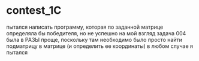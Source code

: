 # contest_1C
пытался написать программу, которая по заданной матрице определяла бы победителя, но не успешно
на мой взгляд задача 004 была в РАЗЫ проще, поскольку там необходимо было просто найти подматрицу в матрице (и определить ее координаты)
в любом случае я пытался
